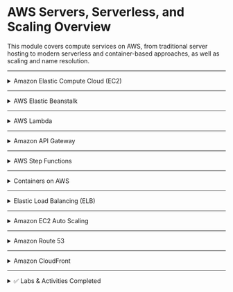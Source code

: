 # AWS Servers, Serverless, and Scaling Overview

This module covers compute services on AWS, from traditional server hosting to modern serverless and container-based approaches, as well as scaling and name resolution.

---



<details>
<summary>Amazon Elastic Compute Cloud (EC2)</summary>

**What it is:** Virtual servers in the cloud offering full control over operating system and software.  

**Use cases:**
- Hosting dynamic websites and applications.  
- Running legacy workloads.  
- Development and testing environments.  
- Custom applications needing root-level access.  

</details>

---

<details>
<summary>AWS Elastic Beanstalk</summary>

**What it is:** Managed service for deploying applications without managing infrastructure.  

**Use cases:**
- Quickly deploy and manage web apps.  
- Developers who want to focus on code, not servers.  
- Applications requiring auto-scaling, monitoring, and patching built-in.  

</details>

---

<details>
<summary>AWS Lambda</summary>

**What it is:** Serverless compute service that runs code in response to events without provisioning or managing servers.  

**Use cases:**
- Event-driven applications (S3 uploads, DynamoDB streams).  
- APIs with low and variable traffic.  
- Automation tasks and scheduled jobs.  
- Backend processing for mobile/web apps.  

</details>

---

<details>
<summary>Amazon API Gateway</summary>

**What it is:** Fully managed service for creating, publishing, and securing APIs at scale.  

**Use cases:**
- Exposing Lambda functions as APIs.  
- Managing RESTful and WebSocket APIs.  
- Handling authorization, throttling, and monitoring for APIs.  

</details>

---

<details>
<summary>AWS Step Functions</summary>

**What it is:** Orchestration service that coordinates multiple AWS services into workflows.  

**Use cases:**
- Defining workflows for serverless applications.  
- Long-running or multi-step business processes.  
- Automating error handling and retries.  

</details>

---

<details>
<summary>Containers on AWS</summary>

**What it is:** Containerized application hosting using ECS, EKS, or Fargate.  

**Use cases:**
- Microservices architectures.  
- Migrating applications from on-premises Kubernetes/Docker setups.  
- Running scalable, portable container workloads.  

</details>

---

<details>
<summary>Elastic Load Balancing (ELB)</summary>

**What it is:** Distributes incoming traffic across multiple targets (EC2, containers, Lambda).  

**Use cases:**
- High availability and fault tolerance.  
- Scaling web applications horizontally.  
- Routing traffic by path or host (Application Load Balancer).  

</details>

---

<details>
<summary>Amazon EC2 Auto Scaling</summary>

**What it is:** Automatically adjusts the number of EC2 instances based on demand.  

**Use cases:**
- Ensuring application availability during traffic spikes.  
- Reducing costs during low-demand periods.  
- Maintaining performance for variable workloads.  

</details>

---

<details>
<summary>Amazon Route 53</summary>

**What it is:** Scalable and highly available DNS and domain name management service.  

**Use cases:**
- Registering and routing domain names.  
- Failover routing for disaster recovery.  
- Latency-based and weighted routing for global traffic.  

</details>

---

<details>
<summary>Amazon CloudFront</summary>

**What it is:** Global Content Delivery Network (CDN) that caches and delivers content close to users.  

**Use cases:**
- Low-latency delivery of static and dynamic content.  
- Secure delivery of APIs, video, and web apps.  
- Frontend acceleration for global websites.  

</details>

---

<details>
<summary>✅ Labs & Activities Completed</summary>

- [170-[JAWS]-Activity – Create a Website on S3]()  
- [171-[JAWS]-Lab – Creating Amazon EC2 Instances]()  
- [172-[JAWS]-Lab – [Challenge] EC2 Instance Exercise]()  
- [173-[JAWS]-Activity – Troubleshoot Create Instance]() 
- [178-[JAWS]-Activity – Working with AWS Lambda]() 
- [177-[JAWS]-Lab – [Challenge] AWS Lambda Exercise]()
- [174-[JAWS]-Lab – Scale and Load Balance your Architecture]()
- [175-[JAWS]-Lab – Using Auto Scaling in AWS (Linux)]()
- [176-[JAWS]-Activity – Route 53 Failover Routing]() 

</details>
